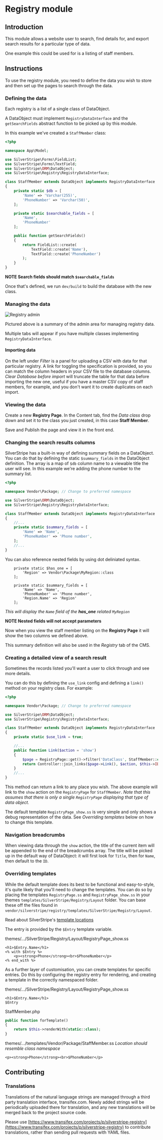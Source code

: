 # Registry module

## Introduction

This module allows a website user to search, find details for, and export search results
for a particular type of data.

One example this could be used for is a listing of staff members.

## Instructions

To use the registry module, you need to define the data you wish to store and then set up the pages
to search through the data.

### Defining the data

Each registry is a list of a single class of DataObject.

A DataObject must implement `RegistryDataInterface` and the
`getSearchFields` abstract function to be picked up by this module.

In this example we've created a `StaffMember` class:

```php
<?php

namespace App\Model;

use SilverStripe\Forms\FieldList;
use SilverStripe\Forms\TextField;
use SilverStripe\ORM\DataObject;
use SilverStripe\Registry\RegistryDataInterface;

class StaffMember extends DataObject implements RegistryDataInterface
{
    private static $db = [
        'Name' => 'Varchar(255)',
        'PhoneNumber' => 'Varchar(50)',
    ];

    private static $searchable_fields = [
        'Name',
        'PhoneNumber'
    ];

    public function getSearchFields()
    {
        return FieldList::create(
            TextField::create('Name'),
            TextField::create('PhoneNumber')
        );
    }
}
```

**NOTE Search fields should match `$searchable_fields`**

Once that's defined, we run `dev/build` to build the database with the new class.

### Managing the data

![Registry admin](userguide/_images/registry-admin.png)

Pictured above is a summary of the admin area for managing registry data.

Multiple tabs will appear if you have multiple classes implementing `RegistryDataInterface`.

#### Importing data

On the left under *Filter* is a panel for uploading a CSV with data for that particular registry. A link
for toggling the specification is provided, so you can match the column headers in your CSV file to the
database columns. *Clear Database before import* will truncate the table for that data before importing
the new one, useful if you have a master CSV copy of staff members, for example, and you don't want it
to create duplicates on each import.

### Viewing the data

Create a new **Registry Page**. In the Content tab, find the *Data class* drop down
and set it to the class you just created, in this case **Staff Member**.

Save and Publish the page and view it in the front end.

### Changing the search results columns

SilverStripe has a built-in way of defining summary fields on a DataObject. You can do that by defining
the static `$summary_fields` in the DataObject definition. The array is a map of `$db` column name to
a viewable title the user will see. In this example we're adding the phone number to the summary list.

```php
<?php

namespace Vendor\Package; // Change to preferred namespace

use SilverStripe\ORM\DataObject;
use SilverStripe\Registry\RegistryDataInterface;

class StaffMember extends DataObject implements RegistryDataInterface
{
    //...
    private static $summary_fields = [
        'Name' => 'Name',
        'PhoneNumber' => 'Phone number',
    ];
    //...
}
```

You can also reference nested fields by using dot deliniated syntax.

```
    private static $has_one = [
        'Region' => Vendor\Package\MyRegion::class
    ];

    private static $summary_fields = [
        'Name' => 'Name',
        'PhoneNumber' => 'Phone number',
        'Region.Name' => 'Region'
    ];
```

_This will display the `Name` field of the **has_one** related `MyRegion`_

**NOTE Nested fields will not accept parameters**

Now when you view the staff member listing on the **Registry Page** it will show the two columns we
defined above.

This summary definition will also be used in the *Registry* tab of the CMS.

### Creating a detailed view of a search result

Sometimes the records listed you'll want a user to click through and see more details.

You can do this by defining the `use_link` config and defining a `link()` method on your registry class. For example:

```php
<?php

namespace Vendor\Package; // Change to preferred namespace

use SilverStripe\ORM\DataObject;
use SilverStripe\Registry\RegistryDataInterface;

class StaffMember extends DataObject implements RegistryDataInterface
{
    private static $use_link = true;

    //...
    public function Link($action = 'show')
    {
        $page = RegistryPage::get()->filter('DataClass', StaffMember::class)->First();
        return Controller::join_links($page->Link(), $action, $this->ID);
    }
    //...
}
```

This method can return a link to any place you wish. The above example will link to
the `show` action on the `RegistryPage` for `StaffMember`. _Note that this assumes that there is
only a single `RegistryPage` displaying that type of data object._

The default template `RegistryPage_show.ss` is very simple and only shows a debug
representation of the data. See *Overriding templates* below on how to change this
template.

### Navigation breadcrumbs

When viewing data through the `show` action, the title of the current item will be appended to the
end of the breadcrumbs array. The title will be picked up in the default way of DataObject: it will
first look for `Title`, then for `Name`, then default to the `ID`.

### Overriding templates

While the default template does its best to be functional and easy-to-style, it's quite likely that
you'll need to change the templates. You can do so by placing the templates `RegistryPage.ss` and
`RegistryPage_show.ss` in your themes `templates/SilverStripe/Registry/Layout` folder. You can base these off the
files found in `vendor/silverstripe/registry/templates/SilverStripe/Registry/Layout`.

Read about SilverStripe's [template locations](https://docs.silverstripe.org/en/4/developer_guides/templates/template_inheritance/#template-types-and-locations)

The entry is provided by the `$Entry` template variable.

themes/.../SilverStripe/Registry/Layout/RegistryPage_show.ss
```
<h1>$Entry.Name</h1>
<% with $Entry %>
    <p><strong>Phone</strong><br>$PhoneNumber</p>
<% end_with %>
```

As a further layer of customisation, you can create templates for specific entries. Do this by configuring the registry entry for rendering, and creating a template in the correctly namespaced folder.

themes/.../SilverStripe/Registry/Layout/RegistryPage_show.ss
```
<h1>$Entry.Name</h1>
$Entry
```

StaffMember.php
```php
public function forTemplate()
{
    return $this->renderWith(static::class);
}
```

themes/.../templates/Vendor/Package/StaffMember.ss
_Location should resemble class namespace_
```
<p><strong>Phone</strong><br>$PhoneNumber</p>
```

## Contributing

### Translations

Translations of the natural language strings are managed through a third party translation interface, transifex.com. Newly added strings will be periodically uploaded there for translation, and any new translations will be merged back to the project source code.

Please use [https://www.transifex.com/projects/p/silverstripe-registry](https://www.transifex.com/projects/p/silverstripe-registry) to contribute translations, rather than sending pull requests with YAML files.
